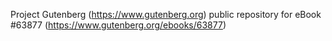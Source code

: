 Project Gutenberg (https://www.gutenberg.org) public repository for eBook #63877 (https://www.gutenberg.org/ebooks/63877)

